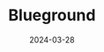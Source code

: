 ---  
layout: startup_page  
title: "Blueground"  
id: "theblueground.com"  
permalink: "/bluegroundtheblueground.com03282024/"  
website: "https://www.theblueground.com/"  
funding_round: "Series D"  
funding_amount: "$45M"  
investors: "Susquehanna Private Equity Investments, LLLP (Susquehanna), WestCap"  
about: "Blueground is the largest global operator of furnished, flexible rentals for 30+ day stays, providing a curated network of high-quality homes in desirable locations worldwide. Their tech-enabled platform offers a seamless booking and management experience for both individual and corporate clients, catering to the growing demand for flexible living arrangements. They have also expanded into franchising and a partner network to further grow their global reach."  
markets: "PropTech, Real Estate"  
hq: "New York, New York, United States"  
founded_year: "2013"  
linkedin: "https://www.linkedin.com/company/blueground-co/"  
twitter: "https://twitter.com/theblueground"  
instagram: "https://www.instagram.com/bluegroundhomes/"  
facebook: "https://www.facebook.com/theblueground/"  
crunchbase: "https://www.crunchbase.com/organization/blueground"  
pitchbook: "https://pitchbook.com/profiles/company/168878-62"  

date_display: "28-Mar-2024"  
date: "2024-03-28"

# SEO Optimization  
meta_title: "Blueground - Series D Funding ($45M)"  
meta_description: "Blueground, Blueground is the largest global operator of furnished, flexible rentals for 30+ day stays, providing a curated network of high-quality homes in desir..."  
meta_keywords: "Blueground, PropTech, Real Estate, Series D funding"  
canonical_url: "https://startup.projectstartups.com/bluegroundtheblueground.com03282024/"  
---